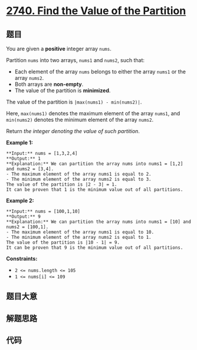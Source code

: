 # [2740. Find the Value of the Partition](https://leetcode.com/problems/find-the-value-of-the-partition)

## 题目

You are given a **positive** integer array `nums`.

Partition `nums` into two arrays, `nums1` and `nums2`, such that:

  * Each element of the array `nums` belongs to either the array `nums1` or the array `nums2`.
  * Both arrays are **non-empty**.
  * The value of the partition is **minimized**.

The value of the partition is `|max(nums1) - min(nums2)|`.

Here, `max(nums1)` denotes the maximum element of the array `nums1`, and
`min(nums2)` denotes the minimum element of the array `nums2`.

Return _the integer denoting the value of such partition_.



**Example 1:**

    
    
    **Input:** nums = [1,3,2,4]
    **Output:** 1
    **Explanation:** We can partition the array nums into nums1 = [1,2] and nums2 = [3,4].
    - The maximum element of the array nums1 is equal to 2.
    - The minimum element of the array nums2 is equal to 3.
    The value of the partition is |2 - 3| = 1. 
    It can be proven that 1 is the minimum value out of all partitions.
    

**Example 2:**

    
    
    **Input:** nums = [100,1,10]
    **Output:** 9
    **Explanation:** We can partition the array nums into nums1 = [10] and nums2 = [100,1].
    - The maximum element of the array nums1 is equal to 10.
    - The minimum element of the array nums2 is equal to 1.
    The value of the partition is |10 - 1| = 9.
    It can be proven that 9 is the minimum value out of all partitions.
    



**Constraints:**

  * `2 <= nums.length <= 105`
  * `1 <= nums[i] <= 109`


## 题目大意

## 解题思路

## 代码

```javascript

```
